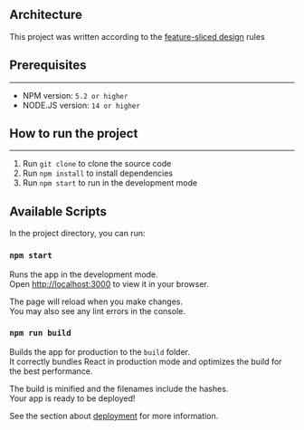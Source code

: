 ## Architecture

This project was written according to the [feature-sliced design](https://feature-sliced.design) rules

## Prerequisites

---

- NPM version: `5.2 or higher`
- NODE.JS version: `14 or higher`


## How to run the project

---

1. Run `git clone` to clone the source code
2. Run `npm install` to install dependencies
3. Run `npm start` to run in the development mode

## Available Scripts

In the project directory, you can run:

### `npm start`

Runs the app in the development mode.\
Open [http://localhost:3000](http://localhost:3000) to view it in your browser.

The page will reload when you make changes.\
You may also see any lint errors in the console.

### `npm run build`

Builds the app for production to the `build` folder.\
It correctly bundles React in production mode and optimizes the build for the best performance.

The build is minified and the filenames include the hashes.\
Your app is ready to be deployed!

See the section about [deployment](https://facebook.github.io/create-react-app/docs/deployment) for more information.
